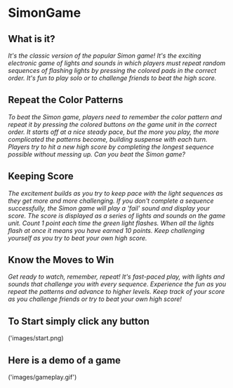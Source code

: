 # SimonGame

## What is it?
*It's the classic version of the popular Simon game! It's the exciting electronic game of lights and sounds in which players must repeat random sequences of flashing lights by pressing the colored pads in the correct order. It's fun to play solo or to challenge friends to beat the high score.*

## Repeat the Color Patterns
*To beat the Simon game, players need to remember the color pattern and repeat it by pressing the colored buttons on the game unit in the correct order. It starts off at a nice steady pace, but the more you play, the more complicated the patterns become, building suspense with each turn. Players try to hit a new high score by completing the longest sequence possible without messing up. Can you beat the Simon game?*

## Keeping Score
*The excitement builds as you try to keep pace with the light sequences as they get more and more challenging. If you don't complete a sequence successfully, the Simon game will play a 'fail' sound and display your score. The score is displayed as a series of lights and sounds on the game unit. Count 1 point each time the green light flashes. When all the lights flash at once it means you have earned 10 points. Keep challenging yourself as you try to beat your own high score.*

## Know the Moves to Win
*Get ready to watch, remember, repeat! It's fast-paced play, with lights and sounds that challenge you with every sequence. Experience the fun as you repeat the patterns and advance to higher levels. Keep track of your score as you challenge friends or try to beat your own high score!*

## To Start simply click any button
('images/start.png)

## Here is a demo of a game
('images/gameplay.gif')

